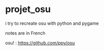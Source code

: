 # projet_osu

i try to recreate osu with python and pygame

notes are in French

osu! : <https://github.com/ppy/osu>
